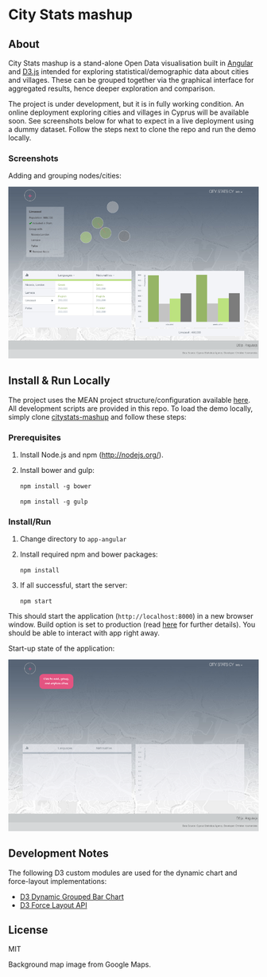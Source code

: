 # City Stats mashup

## About

City Stats mashup is a stand-alone Open Data visualisation built in [Angular](https://angularjs.org/) and [D3.js](http://d3js.org/) intended for exploring statistical/demographic data about cities and villages. These can be grouped together via the graphical interface for aggregated results, hence deeper exploration and comparison. 

The project is under development, but it is in fully working condition. An online deployment exploring cities and villages in Cyprus will be available soon. See screenshots below for what to expect in a live deployment using a dummy dataset. Follow the steps next to clone the repo and run the demo locally.

### Screenshots

Adding and grouping nodes/cities:

![citystats-mashup-demo](./img/05.55.17.png)

## Install & Run Locally

The project uses the MEAN project structure/configuration available [here](https://github.com/chriskmnds/mean-clean-2). All development scripts are provided in this repo. To load the demo locally, simply clone [citystats-mashup](https://github.com/chriskmnds/citystats-mashup.git) and follow these steps:

### Prerequisites

1. Install Node.js and npm (http://nodejs.org/).
2. Install bower and gulp:
	
	`npm install -g bower`

	`npm install -g gulp`

### Install/Run

1. Change directory to `app-angular`
2. Install required npm and bower packages:

	`npm install`

3. If all successful, start the server:

	`npm start`

This should start the application (`http://localhost:8000`) in a new browser window. Build option is set to production (read [here](https://github.com/chriskmnds/mean-clean-2) for further details). You should be able to interact with app right away.

Start-up state of the application:

<img alt="citystats-mashup-init" src="./img/05.55.47.png" width="700px"/>

## Development Notes

The following D3 custom modules are used for the dynamic chart and force-layout implementations:

- [D3 Dynamic Grouped Bar Chart](https://github.com/chriskmnds/d3-dynamic-grouped-bar-chart)
- [D3 Force Layout API](https://github.com/chriskmnds/d3-force-layout-api)

## License

MIT

Background map image from Google Maps.
